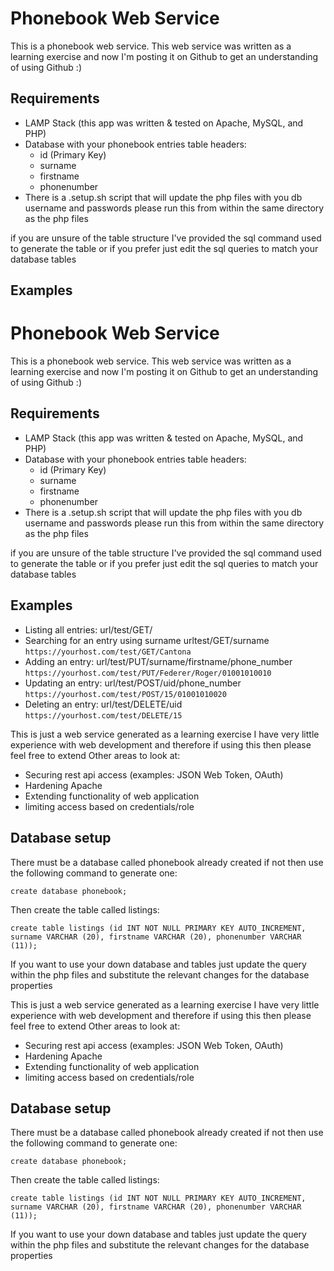 Phonebook Web Service
=====================

This is a phonebook web service.
This web service was written as a learning exercise and now I'm posting it on Github to get an understanding of using Github :)

Requirements
------------

- LAMP Stack (this app was written & tested on Apache, MySQL, and PHP)
- Database with your phonebook entries table headers:
    - id (Primary Key)
	- surname 
	- firstname
	- phonenumber 
- There is a .setup.sh script that will update the php files with you db username and passwords
please run this from within the same directory as the php files


if you are unsure of the table structure I've provided the sql command used to generate the table or if you prefer just edit the sql queries to match your database tables 

Examples
--------
Phonebook Web Service
=====================

This is a phonebook web service.
This web service was written as a learning exercise and now I'm posting it on Github to get an understanding of using Github :)

Requirements
------------

- LAMP Stack (this app was written & tested on Apache, MySQL, and PHP)
- Database with your phonebook entries table headers:
    - id (Primary Key)
	- surname 
	- firstname
	- phonenumber 
- There is a .setup.sh script that will update the php files with you db username and passwords
please run this from within the same directory as the php files


if you are unsure of the table structure I've provided the sql command used to generate the table or if you prefer just edit the sql queries to match your database tables 

Examples
--------
- Listing all entries: url/test/GET/
- Searching for an entry using surname urltest/GET/surname  `https://yourhost.com/test/GET/Cantona`
- Adding an entry: url/test/PUT/surname/firstname/phone_number	`https://yourhost.com/test/PUT/Federer/Roger/01001010010`
- Updating an entry: url/test/POST/uid/phone_number	`https://yourhost.com/test/POST/15/01001010020`
- Deleting an entry: url/test/DELETE/uid	`https://yourhost.com/test/DELETE/15`


This is just a web service generated as a learning exercise I have very little experience with web development and therefore if using this then please feel free to extend
Other areas to look at:
- Securing rest api access (examples: JSON Web Token, OAuth)
- Hardening Apache
- Extending functionality of web application
- limiting access based on credentials/role

Database setup
--------------
There must be a database called phonebook already created if not then use the following command to generate one:

`create database phonebook;`

Then create the table called listings:

`create table listings (id INT NOT NULL PRIMARY KEY AUTO_INCREMENT, surname VARCHAR (20), firstname VARCHAR (20), phonenumber VARCHAR (11));`

If you want to use your down database and tables just update the query within the php files and substitute the relevant changes for the database properties



This is just a web service generated as a learning exercise I have very little experience with web development and therefore if using this then please feel free to extend
Other areas to look at:
- Securing rest api access (examples: JSON Web Token, OAuth)
- Hardening Apache
- Extending functionality of web application
- limiting access based on credentials/role

Database setup
--------------
There must be a database called phonebook already created if not then use the following command to generate one:

`create database phonebook;`

Then create the table called listings:

`create table listings (id INT NOT NULL PRIMARY KEY AUTO_INCREMENT, surname VARCHAR (20), firstname VARCHAR (20), phonenumber VARCHAR (11));`

If you want to use your down database and tables just update the query within the php files and substitute the relevant changes for the database properties
